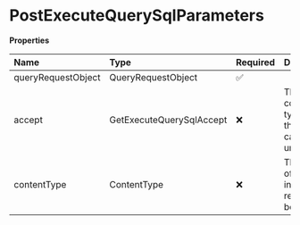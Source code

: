 # PostExecuteQuerySqlParameters

**Properties**

| Name               | Type                     | Required | Description                                      |
| :----------------- | :----------------------- | :------- | :----------------------------------------------- |
| queryRequestObject | QueryRequestObject       | ✅       |                                                  |
| accept             | GetExecuteQuerySqlAccept | ❌       | The content type that the client can understand. |
| contentType        | ContentType              | ❌       | The format of the data in the request body.      |

<!-- This file was generated by liblab | https://liblab.com/ -->
